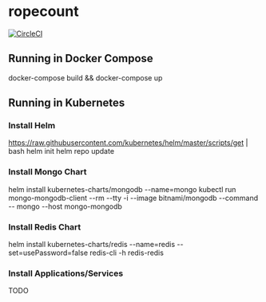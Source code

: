 # ropecount

[![CircleCI](https://circleci.com/gh/koding/rope-infra/tree/master.svg?style=svg&circle-token=1e8d2ffb37bddb5ad2085d46700fe7263e9a419c)](https://circleci.com/gh/koding/rope-infra/tree/master)

## Running in Docker Compose

docker-compose build && docker-compose up

## Running in Kubernetes

### Install Helm

https://raw.githubusercontent.com/kubernetes/helm/master/scripts/get | bash
helm init
helm repo update

### Install Mongo Chart

helm install kubernetes-charts/mongodb --name=mongo
kubectl run mongo-mongodb-client --rm --tty -i --image bitnami/mongodb --command -- mongo --host mongo-mongodb

### Install Redis Chart

helm install kubernetes-charts/redis --name=redis --set=usePassword=false
redis-cli -h redis-redis

### Install Applications/Services

TODO